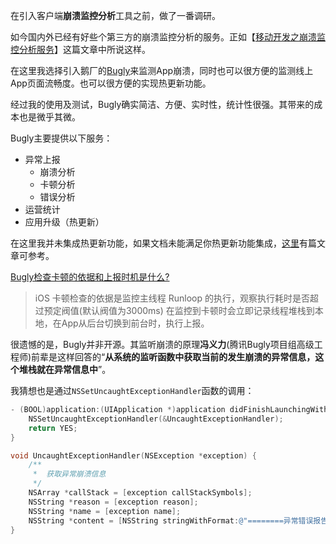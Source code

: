 
在引入客户端**崩溃监控分析**工具之前，做了一番调研。

如今国内外已经有好些个第三方的崩溃监控分析的服务。正如【[移动开发之崩溃监控分析服务][移动开发之崩溃监控分析服务]】这篇文章中所说这样。

在这里我选择引入鹅厂的[Bugly][Bugly]来监测App崩溃，同时也可以很方便的监测线上App页面流畅度。也可以很方便的实现热更新功能。

经过我的使用及测试，Bugly确实简洁、方便、实时性，统计性很强。其带来的成本也是微乎其微。

Bugly主要提供以下服务：

- 异常上报
  - 崩溃分析
  - 卡顿分析
  - 错误分析
- 运营统计
- 应用升级（热更新）

在这里我并未集成热更新功能，如果文档未能满足你热更新功能集成，[这里][iOS接入Bugly的JSPatch热更新服务]有篇文章可参考。

[Bugly检查卡顿的依据和上报时机是什么?][Bugly检查卡顿原理]
> iOS 卡顿检查的依据是监控主线程 Runloop 的执行，观察执行耗时是否超过预定阀值(默认阀值为3000ms) 在监控到卡顿时会立即记录线程堆栈到本地，在App从后台切换到前台时，执行上报。


很遗憾的是，Bugly并非开源。其监听崩溃的原理**冯义力**(腾讯Bugly项目组高级工程师)前辈是这样回答的“**从系统的监听函数中获取当前的发生崩溃的异常信息，这个堆栈就在异常信息中**”。

我猜想也是通过```NSSetUncaughtExceptionHandler```函数的调用：

```Objective-C
- (BOOL)application:(UIApplication *)application didFinishLaunchingWithOptions:(NSDictionary *)launchOptions {
    NSSetUncaughtExceptionHandler(&UncaughtExceptionHandler);
    return YES;
}
```

```Objective-C
void UncaughtExceptionHandler(NSException *exception) {
    /**
     *  获取异常崩溃信息
     */
    NSArray *callStack = [exception callStackSymbols];
    NSString *reason = [exception reason];
    NSString *name = [exception name];
    NSString *content = [NSString stringWithFormat:@"========异常错误报告========\nname:%@\nreason:\n%@\ncallStackSymbols:\n%@",name,reason,[callStack componentsJoinedByString:@"\n"]];
}
```

[Bugly]: https://bugly.qq.com/v2/index
[移动开发之崩溃监控分析服务]: https://mp.weixin.qq.com/s?__biz=MzIwMTQwNTA3Nw==&mid=402317533&idx=1&sn=37eefadfe316b8fc90864040fb5ca0b3&scene=1&srcid=0425oAcZTTkDUaHglFlqFtpQ&key=b28b03434249256b8137e5241f6eba74060807263aea8b493f5572765e6cb19c1d8bef0a6547ee98e5b437bee9555064&ascene=0&uin=MTIzNzM4NjQ2MQ%3D%3D&devicetype=iMac+MacB
[iOS接入Bugly的JSPatch热更新服务]: https://www.coder4.com/archives/5262
[Bugly检查卡顿原理]: https://bugly.qq.com/docs/user-guide/faq-ios/?v=20170912151050#2
